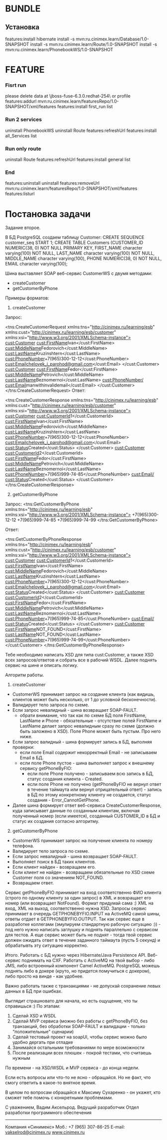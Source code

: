 # BUNDLE
## Установка
features:install hibernate
install -s mvn:ru.cinimex.learn/Database/1.0-SNAPSHOT
install -s mvn:ru.cinimex.learn/Route/1.0-SNAPSHOT
install -s mvn:ru.cinimex.learn/PhonebookWS/1.0-SNAPSHOT


# FEATURE 
### Fisrt run
please delete data at \jboss-fuse-6.3.0.redhat-254\ or profile 
features:addurl mvn:ru.cinimex.learn/featuresRepo/1.0-SNAPSHOT/xml/features
features:install first_run
list

### Run 2 services
uninstall PhonebookWS
uninstall Route
features:refreshUrl
features:install all_Services
list

### Run only route
uninstall Route
features:refreshUrl
features:install general
list

### End
features:uninstall
uninstall
features:removeUrl mvn:ru.cinimex.learn/featuresRepo/1.0-SNAPSHOT/xml/features
features:listurl




# Постановка задачи

Задание второе.

В БД PostgreSQL создаем таблицу Customer:
CREATE SEQUENCE customer_seq START 1;
CREATE TABLE Customers (CUSTOMER_ID NUMERIC(38, 0) NOT NULL PRIMARY KEY,
                                   FIRST_NAME character varying(100) NOT NULL,
                                   LAST_NAME character varying(100) NOT NULL,
                                   MIDDLE_NAME character varying(100),
                                   PHONE NUMERIC(38, 0) NOT NULL,
                                   EMAIL character varying(100);

Шина выставляет SOAP веб-сервис CustomerWS с двумя методами:
- createCustomer
- getCustomerByPhone

Примеры форматов:

1) createCustomer 

Запрос:
<?xml version="1.0" encoding="UTF-8"?>
<!--Sample XML file generated by XMLSpy v2011 rel. 2 (http://www.altova.com)-->
<tns:CreateCustomerRequest xmlns:tns="http://cinimex.ru/learning/esb" xmlns:cust="http://cinimex.ru/learning/esb/customer" xmlns:xsi="http://www.w3.org/2001/XMLSchema-instance">
   <Customers>
      <cust:Customer>
         <cust:FirstName>Ivan</cust:FirstName>
         <cust:MiddleName>Fedorovich</cust:MiddleName>
         <cust:LastName>Kruzinshtern</cust:LastName>
         <cust:PhoneNumber>+7(965)300-12-12</cust:PhoneNumber>
         <cust:Email>chelovek_i_parohod@gmail.com</cust:Email>
      </cust:Customer>
      <cust:Customer>
         <cust:FirstName>Fedor</cust:FirstName>
         <cust:MiddleName>Petrovich</cust:MiddleName>
         <cust:LastName>Beznomernoi</cust:LastName>
         <cust:PhoneNumber/>
         <cust:Email>manwithinvalidemail</cust:Email>
      </cust:Customer>
   </Customers>
</tns:CreateCustomerRequest>
Ответ:
<?xml version="1.0" encoding="UTF-8"?>
<tns:CreateCustomerResponse xmlns:tns="http://cinimex.ru/learning/esb" xmlns:cust="http://cinimex.ru/learning/esb/customer" xmlns:xsi="http://www.w3.org/2001/XMLSchema-instance">
  <CustomersResult>
    <cust:Customer>
      <cust:CustomerId>1</cust:CustomerId>
      <cust:FirstName>Ivan</cust:FirstName>
      <cust:MiddleName>Fedorovich</cust:MiddleName>
      <cust:LastName>Kruzinshtern</cust:LastName>
      <cust:PhoneNumber>+7(965)300-12-12</cust:PhoneNumber>
      <cust:Email>chelovek_i_parohod@gmail.com</cust:Email>
      <cust:Status>Created</cust:Status>
    </cust:Customer>
    <cust:Customer>
      <cust:CustomerId>2</cust:CustomerId>
      <cust:FirstName>Fedor</cust:FirstName>
      <cust:MiddleName>Petrovich</cust:MiddleName>
      <cust:LastName>Beznomernoi</cust:LastName>
      <cust:PhoneNumber>+7(965)999-74-85</cust:PhoneNumber>
      <cust:Email/>
      <cust:Status>Created</cust:Status>
    </cust:Customer>
  </CustomersResult>
</tns:CreateCustomerResponse>

2) getCustomerByPhone 

Запрос:
<tns:GetCustomerByPhone xmlns:tns="http://cinimex.ru/learning/esb" xmlns:xsi="http://www.w3.org/2001/XMLSchema-instance">
   <PhoneList>
      <Phone>+7(965)300-12-12</Phone>
      <Phone>+7(965)999-74-85</Phone>
      <Phone>+7(965)999-74-99</Phone>
   </PhoneList>
</tns:GetCustomerByPhone>

Ответ:
<?xml version="1.0" encoding="UTF-8"?>
<tns:GetCustomerByPhoneResponse xmlns:tns="http://cinimex.ru/learning/esb" xmlns:cust="http://cinimex.ru/learning/esb/customer" xmlns:xsi="http://www.w3.org/2001/XMLSchema-instance">
  <CustomersResult>
    <cust:Customer>
      <cust:CustomerId>1</cust:CustomerId>
      <cust:FirstName>Ivan</cust:FirstName>
      <cust:MiddleName>Fedorovich</cust:MiddleName>
      <cust:LastName>Kruzinshtern</cust:LastName>
      <cust:PhoneNumber>+7(965)300-12-12</cust:PhoneNumber>
      <cust:Email>chelovek_i_parohod@gmail.com</cust:Email>
      <cust:Status>Created</cust:Status>
    </cust:Customer>
    <cust:Customer>
      <cust:CustomerId>2</cust:CustomerId>
      <cust:FirstName>Fedor</cust:FirstName>
      <cust:MiddleName>Petrovich</cust:MiddleName>
      <cust:LastName>Beznomernoi</cust:LastName>
      <cust:PhoneNumber>+7(965)999-74-85</cust:PhoneNumber>
      <cust:Email/>
      <cust:Status>Created</cust:Status>
    </cust:Customer>
    <cust:Customer>
      <cust:FirstName>NOT_FOUND</cust:FirstName>
      <cust:LastName>NOT_FOUND</cust:LastName>
      <cust:PhoneNumber>+7(965)999-74-99</cust:PhoneNumber>
    </cust:Customer>
  </CustomersResult>
</tns:GetCustomerByPhoneResponse>

Тебе необходимо написать XSD для типа cust:Customer, а также XSD всех запросов/ответов и собрать все в рабочий WSDL.
Далее поднять сервис на шине и описать логику.

Алгоритм работы.
1) createCustomer
- CustomerWS принимает запрос на создание клиента (как видишь, клиентов может быть несколько, от 1 до условной бесконечности).
- Валидирует тело запроса по схеме.
- Если запрос невалидный - шина возвращает SOAP-FAULT.
	- обрати внимание, что так как по схеме БД поля FirstName, LastName и Phone - обязательные - отсутствие полей FirstName и LastName делает запрос невалидным сразу по схеме (должно быть заложено в XSD). Поле Phone может быть пустым. Про него ниже.
- Если запрос валидный - шина формирует запись в БД, выполняя проверки:
	- если поле Email содержит некорректный Email - не записываем Email в БД.
	- если поле Phone пустое - шина выполняет запрос к внешнему сервису getPhoneByFIO:
		- если поле Phone получено - записываем всю запись в БД, статус создания клиента - Created.
		- если поле Phone не получено (getPhoneByFIO не вернул ответ в течение таймаута или вернул отрицательный ответ) - запись в БД по этому конкретному клиенту не создается, статус создания - Error_CannotGetPhone.
- Далее шина формирует ответ веб-сервиса CreateCustomerResponse, куда записывает данные по созданным клиентам, включая полученный номер (если имеется), созданный CUSTOMER_ID в БД и статус их создания согласно алгоритму.
2) getCustomerByPhone
- CustomerWS принимает запрос на получение клиента по номеру телефона.
- Валидирует тело запроса по схеме.
- Если запрос невалидный - шина возвращает SOAP-FAULT.
- Выполняет поиск в БД таких клиентов.
- Если клиент найден - возвращаем его.
- Если клиент не найден - возвращаем обязательные по XSD схеме Customer поля со значением NOT_FOUND.
- Возвращаем ответ.

Сервис getPhoneByFIO принимает на вход соответственно ФИО клиента (строго по одному клиенту за один запрос) в XML и вовзращает его номер (или возвращает NotFound). 
Формат придумай сама :) XML на вход, XML на выход, соответственно нужна XSD.
Запросы сервис принимает в очередь GETPHONEBYFIO.INPUT на ActiveMQ самой шины, ответы отдает в GETPHONEBYFIO.OUTPUT.
Так как сервис еще в разработке коллегами (эмулируем стандартную рабочую ситуацию :)) - под него нужно написать заглушку и поднять параллельно с сервисом для тестов.
А еще сервис может быть не поднят - тогда твой сервис должен ожидать ответ в течение заданного таймаута (пусть 5 секунд) и обрабатывть эту ситуацию корректно.

Итого. Работать с БД нужно через Hibernate/Java Persistence API. 
Веб-сервис поднимать на CXF.
Работать с ActiveMQ на твой выбор - либо JMS, либо встроенный компонент Camel ActiveMQ.
PostgreSQL можешь поднять либо в докере (круто, но придется помучиться с докером), либо просто на винде - как удобнее.

Важно работать также с транзакциями - не допускай сохранение левых данных в БД при ошибках.

Выглядит страшновато для начала, но есть ощущение, что ты справишься :) 
По этапам:
1) Сделай XSD и WSDL
2) Сделай MVP сервиса (можно без работы с getPhoneByFIO, без транзакций, без обработки SOAP-FAULT и валидации - только “положительные" сценарии)
3) Сделай тестовый проект на soapUI, чтобы сервис можно было удобно дергать при отладке
4) Занимайся остальными требованиями по мере возможности
5) После реализации всех плюшек - покрой тестами, что считаешь нужным

По времени - на XSD/WSDL и MVP сервиса - до конца недели. 

Если есть вопросы или что-то не ясно - обращайся. Но не факт, что смогу ответить в какое-то внятное время.

В целом по вопросам обращайся к Максиму Сухаренко - он укажет, кто сможет тебе помочь с конкретными проблемами.

С уважением, Вадим Аксельрод.
Ведущий разработчик
Отдел разработки программного обеспечения
___________________________
Компания «Синимекс»
Моб.: +7 (965) 307-86-25
E-mail: vakselrod@cinimex.ru
www.cinimex.ru




